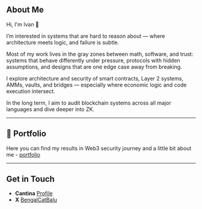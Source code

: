 ## About Me
Hi, I'm Ivan 👋

I’m interested in systems that are hard to reason about — where architecture meets logic, and failure is subtle.

Most of my work lives in the gray zones between math, software, and trust: systems that behave differently under pressure, protocols with hidden assumptions, and designs that are one edge case away from breaking.

I explore architecture and security of smart contracts, Layer 2 systems, AMMs, vaults, and bridges — especially where economic logic and code execution intersect.

In the long term, I aim to audit blockchain systems across all major languages and dive deeper into ZK.

---

## 🌟 Portfolio
Here you can find my results in Web3 security journey and a little bit about me - [portfolio](https://github.com/BengalCatBalu/Portfolio)

---

## Get in Touch
- **Cantina** [Profile](https://cantina.xyz/u/BengalCatBalu)
- **X** [BengalCatBalu](https://x.com/BengalCatBalu)
